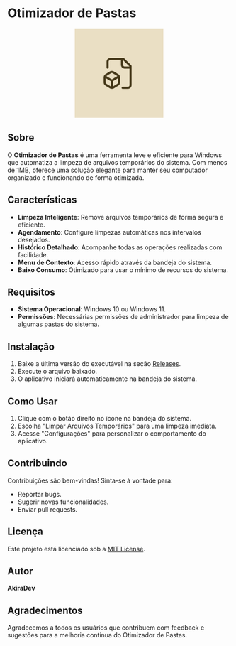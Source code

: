 # Otimizador de Pastas

<p align="center">
  <img src="resources/icon_large.png" alt="Logo do Otimizador de Pastas" width="200"/>
</p>

## Sobre
O **Otimizador de Pastas** é uma ferramenta leve e eficiente para Windows que automatiza a limpeza de arquivos temporários do sistema. Com menos de 1MB, oferece uma solução elegante para manter seu computador organizado e funcionando de forma otimizada.

## Características
- **Limpeza Inteligente**: Remove arquivos temporários de forma segura e eficiente.
- **Agendamento**: Configure limpezas automáticas nos intervalos desejados.
- **Histórico Detalhado**: Acompanhe todas as operações realizadas com facilidade.
- **Menu de Contexto**: Acesso rápido através da bandeja do sistema.
- **Baixo Consumo**: Otimizado para usar o mínimo de recursos do sistema.

## Requisitos
- **Sistema Operacional**: Windows 10 ou Windows 11.
- **Permissões**: Necessárias permissões de administrador para limpeza de algumas pastas do sistema.

## Instalação
1. Baixe a última versão do executável na seção [Releases](https://github.com/akiradv/Otimizador-Pastas/releases).
2. Execute o arquivo baixado.
3. O aplicativo iniciará automaticamente na bandeja do sistema.

## Como Usar
1. Clique com o botão direito no ícone na bandeja do sistema.
2. Escolha "Limpar Arquivos Temporários" para uma limpeza imediata.
3. Acesse "Configurações" para personalizar o comportamento do aplicativo.

## Contribuindo
Contribuições são bem-vindas! Sinta-se à vontade para:
- Reportar bugs.
- Sugerir novas funcionalidades.
- Enviar pull requests.

## Licença
Este projeto está licenciado sob a [MIT License](LICENSE).

## Autor
**AkiraDev**

## Agradecimentos
Agradecemos a todos os usuários que contribuem com feedback e sugestões para a melhoria contínua do Otimizador de Pastas.